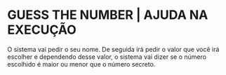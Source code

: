 <h1>GUESS THE NUMBER | AJUDA NA EXECUÇÃO</h1>
<p>O sistema vai pedir o seu nome. De seguida irá pedir o valor que você irá escolher e dependendo desse valor, o sistema vai dizer se o número escolhido é maior ou menor que o número secreto.</p>
